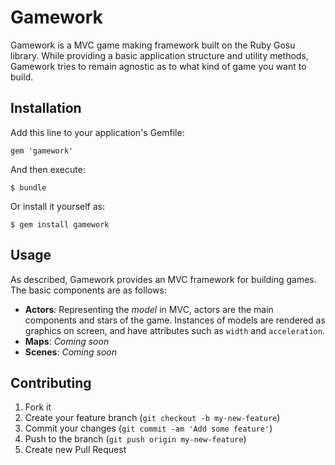 # Gamework

Gamework is a MVC game making framework built on the
Ruby Gosu library.  While providing a basic application
structure and utility methods, Gamework tries to
remain agnostic as to what kind of game you want to
build.

## Installation

Add this line to your application's Gemfile:

    gem 'gamework'

And then execute:

    $ bundle

Or install it yourself as:

    $ gem install gamework

## Usage

As described, Gamework provides an MVC framework for building games.  The basic components are as follows:

- **Actors**: Representing the *model* in MVC, actors are the main components and stars of the game.  Instances of models are rendered as graphics on screen, and have attributes such as `width` and `acceleration`.
- **Maps**: *Coming soon*
- **Scenes**: *Coming soon*

## Contributing

1. Fork it
2. Create your feature branch (`git checkout -b my-new-feature`)
3. Commit your changes (`git commit -am 'Add some feature'`)
4. Push to the branch (`git push origin my-new-feature`)
5. Create new Pull Request
